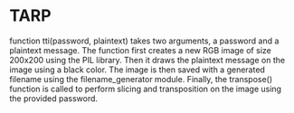 # TARP
function tti(password, plaintext) takes two arguments, a password and a plaintext message. The function first creates a new RGB image of size 200x200 using the PIL library. Then it draws the plaintext message on the image using a black color. The image is then saved with a generated filename using the filename_generator module. Finally, the transpose() function is called to perform slicing and transposition on the image using the provided password.
